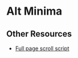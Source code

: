 # Alt Minima

## Other Resources

-   [Full page scroll script](https://www.cssscript.com/cross-platform-smooth-one-page-scrolling-pure-javascript/)
